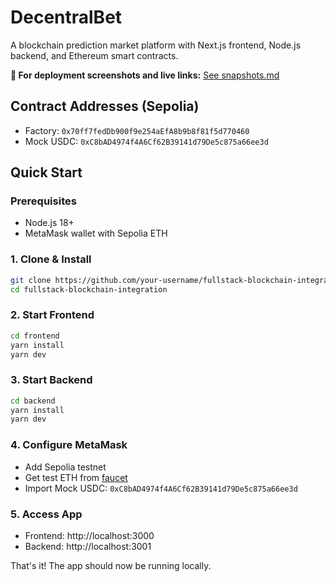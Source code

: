 # DecentralBet

A blockchain prediction market platform with Next.js frontend, Node.js backend, and Ethereum smart contracts.

**📸 For deployment screenshots and live links:** [See snapshots.md](./snapshots.md)

## Contract Addresses (Sepolia)
- Factory: `0x70ff7fedDb900f9e254aEfA8b9b8f81f5d770460`
- Mock USDC: `0xC8bAD4974f4A6Cf62B39141d79De5c875a66ee3d`

## Quick Start

### Prerequisites
- Node.js 18+
- MetaMask wallet with Sepolia ETH

### 1. Clone & Install
```bash
git clone https://github.com/your-username/fullstack-blockchain-integration.git
cd fullstack-blockchain-integration
```

### 2. Start Frontend
```bash
cd frontend
yarn install
yarn dev
```

### 3. Start Backend  
```bash
cd backend
yarn install
yarn dev
```

### 4. Configure MetaMask
- Add Sepolia testnet
- Get test ETH from [faucet](https://sepoliafaucet.com/)
- Import Mock USDC: `0xC8bAD4974f4A6Cf62B39141d79De5c875a66ee3d`

### 5. Access App
- Frontend: http://localhost:3000
- Backend: http://localhost:3001

That's it! The app should now be running locally.
